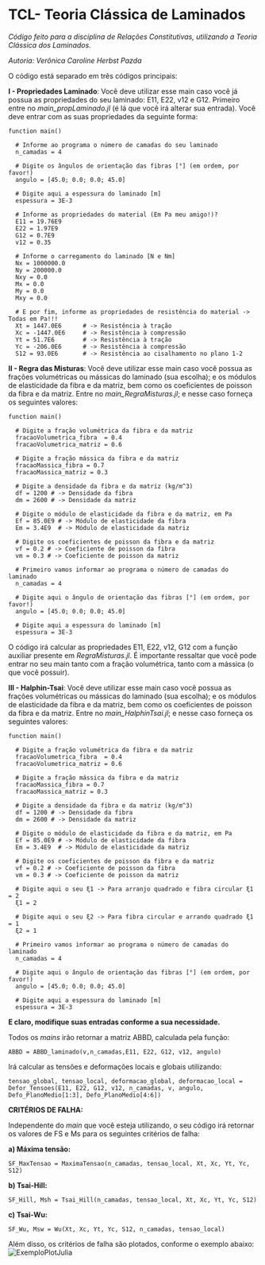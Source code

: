 # TCL- Teoria Clássica de Laminados
_Código feito para a disciplina de Relações Constitutivas, utilizando a Teoria Clássica dos Laminados_.

_Autoria: Verônica Caroline Herbst Pazda_

O código está separado em três códigos principais:

**I - Propriedades Laminado**: Você deve utilizar esse main caso você já possua as propriedades do seu laminado: E11, E22, v12 e G12. Primeiro entre no _main_propLaminado.jl_ (é lá que você irá alterar sua entrada). Você deve entrar com as suas propriedades da seguinte forma:

```
function main() 

  # Informe ao programa o número de camadas do seu laminado
  n_camadas = 4 

  # Digite os ângulos de orientação das fibras [°] (em ordem, por favor!)
  angulo = [45.0; 0.0; 0.0; 45.0]

  # Digite aqui a espessura do laminado [m]
  espessura = 3E-3
  
  # Informe as propriedades do material (Em Pa meu amigo!)?
  E11 = 19.76E9
  E22 = 1.97E9
  G12 = 0.7E9
  v12 = 0.35
  
  # Informe o carregamento do laminado [N e Nm]
  Nx = 1000000.0
  Ny = 200000.0
  Nxy = 0.0 
  Mx = 0.0
  My = 0.0
  Mxy = 0.0
  
  # E por fim, informe as propriedades de resistência do material -> Todas em Pa!!!
  Xt = 1447.0E6      # -> Resistência à tração 
  Xc = -1447.0E6     # -> Resistência à compressão 
  Yt = 51.7E6        # -> Resistência à tração 
  Yc = -206.0E6      # -> Resistência à compressão 
  S12 = 93.0E6       # -> Resistência ao cisalhamento no plano 1-2 

```

**II - Regra das Misturas**: Você deve utilizar esse main caso você possua as frações volumétricas ou mássicas do laminado (sua escolha); e os módulos de elasticidade da fibra e da matriz, bem como os coeficientes de poisson da fibra e da matriz. Entre no _main_RegraMisturas.jl_; e nesse caso forneça os seguintes valores:

```
function main() 

  # Digite a fração volumétrica da fibra e da matriz
  fracaoVolumetrica_fibra  = 0.4
  fracaoVolumetrica_matriz = 0.6

  # Digite a fração mássica da fibra e da matriz
  fracaoMassica_fibra = 0.7
  fracaoMassica_matriz = 0.3

  # Digite a densidade da fibra e da matriz (kg/m^3)
  df = 1200 # -> Densidade da fibra
  dm = 2600 # -> Densidade da matriz

  # Digite o módulo de elasticidade da fibra e da matriz, em Pa
  Ef = 85.0E9 # -> Módulo de elasticidade da fibra
  Em = 3.4E9  # -> Módulo de elasticidade da matriz

  # Digite os coeficientes de poisson da fibra e da matriz
  vf = 0.2 # -> Coeficiente de poisson da fibra
  vm = 0.3 # -> Coeficiente de poisson da matriz

  # Primeiro vamos informar ao programa o número de camadas do laminado
  n_camadas = 4 

  # Digite aqui o ângulo de orientação das fibras [°] (em ordem, por favor!)
  angulo = [45.0; 0.0; 0.0; 45.0]

  # Digite aqui a espessura do laminado [m]
  espessura = 3E-3

```

O código irá calcular as propriedades E11, E22, v12, G12 com a função auxiliar presente em _RegraMisturas.jl_. É importante ressaltar que você pode entrar no seu main tanto com a fração volumétrica, tanto com a mássica (o que você possuir).

**III - Halphin-Tsai**: Você deve utilizar esse main caso você possua as frações volumétricas ou mássicas do laminado (sua escolha); e os módulos de elasticidade da fibra e da matriz, bem como os coeficientes de poisson da fibra e da matriz. Entre no _main_HalphinTsai.jl_; e nesse caso forneça os seguintes valores:

```
function main() 

  # Digite a fração volumétrica da fibra e da matriz
  fracaoVolumetrica_fibra  = 0.4
  fracaoVolumetrica_matriz = 0.6

  # Digite a fração mássica da fibra e da matriz
  fracaoMassica_fibra = 0.7
  fracaoMassica_matriz = 0.3

  # Digite a densidade da fibra e da matriz (kg/m^3)
  df = 1200 # -> Densidade da fibra
  dm = 2600 # -> Densidade da matriz

  # Digite o módulo de elasticidade da fibra e da matriz, em Pa
  Ef = 85.0E9 # -> Módulo de elasticidade da fibra
  Em = 3.4E9  # -> Módulo de elasticidade da matriz

  # Digite os coeficientes de poisson da fibra e da matriz
  vf = 0.2 # -> Coeficiente de poisson da fibra
  vm = 0.3 # -> Coeficiente de poisson da matriz

  # Digite aqui o seu ξ1 -> Para arranjo quadrado e fibra circular ξ1 = 2
  ξ1 = 2

  # Digite aqui o seu ξ2 -> Para fibra circular e arrando quadrado ξ1 = 1
  ξ2 = 1

  # Primeiro vamos informar ao programa o número de camadas do laminado
  n_camadas = 4 

  # Digite aqui o ângulo de orientação das fibras [°] (em ordem, por favor!)
  angulo = [45.0; 0.0; 0.0; 45.0]

  # Digite aqui a espessura do laminado [m]
  espessura = 3E-3

```

**E claro, modifique suas entradas conforme a sua necessidade.**

Todos os _mains_ irão retornar a matriz ABBD, calculada pela função:

```
ABBD = ABBD_laminado(v,n_camadas,E11, E22, G12, v12, angulo)
```

Irá calcular as tensões e deformações locais e globais utilizando:

```
tensao_global, tensao_local, deformacao_global, deformacao_local = Defor_Tensoes(E11, E22, G12, v12, n_camadas, v, angulo, Defo_PlanoMedio[1:3], Defo_PlanoMedio[4:6])
```

**CRITÉRIOS DE FALHA:**

Independente do _main_ que você esteja utilizando, o seu código irá retornar os valores de FS e Ms para os seguintes critérios de falha:

**a) Máxima tensão:**
```
SF_MaxTensao = MaximaTensao(n_camadas, tensao_local, Xt, Xc, Yt, Yc, S12)
```

**b) Tsai-Hill:**
```
SF_Hill, Msh = Tsai_Hill(n_camadas, tensao_local, Xt, Xc, Yt, Yc, S12)
```

**c) Tsai-Wu:**
```
SF_Wu, Msw = Wu(Xt, Xc, Yt, Yc, S12, n_camadas, tensao_local)
```

Além disso, os critérios de falha são plotados, conforme o exemplo abaixo:
![ExemploPlotJulia](https://user-images.githubusercontent.com/107930972/196515813-08695d9f-2b07-4b27-9d44-e7af94de21bf.png)
